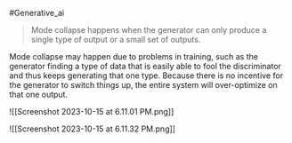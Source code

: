 #Generative_ai 


>Mode collapse happens when the generator can only produce a single type of output or a small set of outputs.


Mode collapse may happen due to problems in training, such as the generator finding a type of data that is easily able to fool the discriminator and thus keeps generating that one type. Because there is no incentive for the generator to switch things up, the entire system will over-optimize on that one output.


![[Screenshot 2023-10-15 at 6.11.01 PM.png]]


![[Screenshot 2023-10-15 at 6.11.32 PM.png]] 


